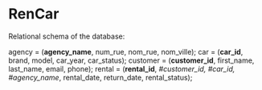 # RenCar

Relational schema of the database:

agency = (**agency_name**, num_rue, nom_rue, nom_ville);
car = (**car_id**, brand, model, car_year, car_status);
customer = (**customer_id**, first_name, last_name, email, phone);
rental = (**rental_id**, _#customer_id, #car_id, #agency_name_, rental_date, return_date, rental_status);
